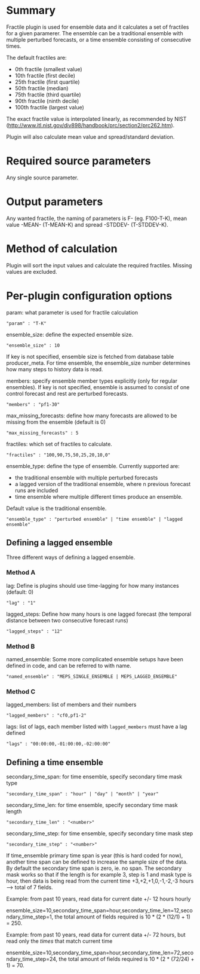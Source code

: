 # Summary

Fractile plugin is used for ensemble data and it calculates a set of fractiles for a given paramerer. The ensemble can be a traditional ensemble with multiple perturbed forecasts, or a time ensemble consisting of consecutive times.

The default fractiles are:

* 0th fractile (smallest value)
* 10th fractile (first decile)
* 25th fractile (first quartile)
* 50th fractile (median)
* 75th fractile (third quartile)
* 90th fractile (ninth decile)
* 100th fractile (largest value)

The exact fractile value is interpolated linearly, as recommended by NIST (http://www.itl.nist.gov/div898/handbook/prc/section2/prc262.htm).

Plugin will also calculate mean value and spread/standard deviation.

# Required source parameters

Any single source parameter.

# Output parameters

Any wanted fractile, the naming of parameters is F<fractile>-<paramname> (eg. F100-T-K), mean value <param>-MEAN-<unit> (T-MEAN-K) and spread <param>-STDDEV-<unit> (T-STDDEV-K).

# Method of calculation

Plugin will sort the input values and calculate the required fractiles. Missing values are excluded.

# Per-plugin configuration options

param: what parameter is used for fractile calculation

    "param" : "T-K"

ensemble_size: define the expected ensemble size.

    "ensemble_size" : 10

If key is not specified, ensemble size is fetched from database table producer_meta.
For time ensemble, the ensemble_size number determines how many steps to history data is read.

members: specify ensemble member types explicitly (only for regular ensembles).  If key is not specified, ensemble is
assumed to consist of one control forecast and rest are perturbed forecasts.

    "members" : "pf1-30"

max_missing_forecasts: define how many forecasts are allowed to be missing from the ensemble (default is 0)

    "max_missing_forecasts" : 5

fractiles: which set of fractiles to calculate.

    "fractiles" : "100,90,75,50,25,20,10,0"

ensemble_type: define the type of ensemble. Currently supported are:

* the traditional ensemble with multiple perturbed forecasts
* a lagged version of the traditional ensemble, where n previous forecast runs are included
* time ensemble where multiple different times produce an ensemble.

Default value is the traditional ensemble.

    "ensemble_type" : "perturbed ensemble" | "time ensemble" | "lagged ensemble"


## Defining a lagged ensemble

Three different ways of defining a lagged ensemble.

### Method A

lag: Define is plugins should use time-lagging for how many instances (default: 0)

    "lag" : "1"

lagged_steps: Define how many hours is one lagged forecast (the temporal distance between two consecutive forecast runs)

    "lagged_steps" : "12"

### Method B

named_ensemble: Some more complicated ensemble setups have been defined in code, and can be referred to with name.

    "named_ensemble" : "MEPS_SINGLE_ENSEMBLE | MEPS_LAGGED_ENSEMBLE"

### Method C

lagged_members: list of members and their numbers

    "lagged_members" : "cf0,pf1-2"

lags: list of lags, each member listed with `lagged_members` must have a lag defined

    "lags" : "00:00:00,-01:00:00,-02:00:00"


## Defining a time ensemble

secondary_time_span: for time ensemble, specify secondary time mask type

    "secondary_time_span" : "hour" | "day" | "month" | "year"

secondary_time_len: for time ensemble, specify secondary time mask length

    "secondary_time_len" : "<number>"

secondary_time_step: for time ensemble, specify secondary time mask step

    "secondary_time_step" : "<number>"

If time_ensemble primary time span is year (this is hard coded for now), another time span can be defined to increase the sample size of the data. By default the secondary
time span is zero, ie. no span. The secondary mask works so that if the length is for example 3, step is 1 and mask type is hour, then data is being read from the current time
+3,+2,+1,0,-1,-2,-3 hours --> total of 7 fields. 

Example: from past 10 years, read data for current date +/- 12 hours hourly

ensemble_size=10,secondary_time_span=hour,secondary_time_len=12,secondary_time_step=1, the total amount of fields required is 10 * (2 * (12/1) + 1) = 250.

Example: from past 10 years, read data for current data +/- 72 hours, but read only the *times* that match current time

ensemble_size=10,secondary_time_span=hour,secondary_time_len=72,secondary_time_step=24, the total amount of fields required is 10 * (2 * (72/24) + 1) = 70.
